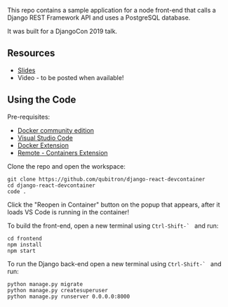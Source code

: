 This repo contains a sample application for a 
node front-end that calls  a Django REST Framework API
and uses a PostgreSQL database.

It was built for a DjangoCon 2019 talk.

## Resources

 - [Slides](https://1drv.ms/p/s!Ak36tGOBftKVv0xETZ7vaaZGEyfh?e=E7r2HY)
 - Video - to be posted when available!
 
## Using the Code

Pre-requisites:
- [Docker community edition](https://docs.docker.com/install/)
- [Visual Studio Code](https://code.visualstudio.com/)
- [Docker Extension]()
- [Remote - Containers Extension]()

Clone the repo and open the workspace:
```
git clone https://github.com/qubitron/django-react-devcontainer
cd django-react-devcontainer
code .
```

Click the "Reopen in Container" button on the popup that appears, after it loads VS Code is running in the container!

To build the front-end, open a new terminal using ``` Ctrl-Shift-`  ``` and run:
```
cd frontend
npm install
npm start
```

To run the Django back-end open a new terminal using ``` Ctrl-Shift-`  ``` and run:
```
python manage.py migrate
python manage.py createsuperuser
python manage.py runserver 0.0.0.0:8000
```


